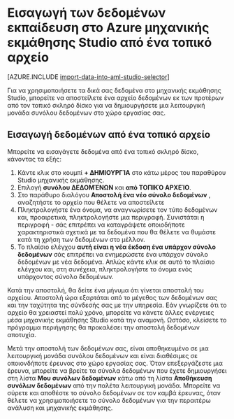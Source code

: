 <properties
    pageTitle="Εισαγωγή δεδομένων σε μηχανικής εκμάθησης Studio από ένα τοπικό αρχείο | Microsoft Azure"
    description="Πώς μπορείτε να εισαγάγετε τα δεδομένα σας εκπαίδευση Azure μηχανικής εκμάθησης Studio από ένα τοπικό αρχείο."
    keywords="Εισαγωγή δεδομένων, μορφοποίηση δεδομένων, τύπους δεδομένων, προελεύσεις δεδομένων, εκπαίδευση δεδομένων"
    services="machine-learning"
    documentationCenter=""
    authors="garyericson"
    manager="jhubbard"
    editor="cgronlun"/>

<tags
    ms.service="machine-learning"
    ms.workload="data-services"
    ms.tgt_pltfrm="na"
    ms.devlang="na"
    ms.topic="article"
    ms.date="09/16/2016"
    ms.author="garye;bradsev" />


# <a name="import-your-training-data-into-azure-machine-learning-studio-from-a-local-file"></a>Εισαγωγή των δεδομένων εκπαίδευση στο Azure μηχανικής εκμάθησης Studio από ένα τοπικό αρχείο

[AZURE.INCLUDE [import-data-into-aml-studio-selector](../../includes/machine-learning-import-data-into-aml-studio.md)]


Για να χρησιμοποιήσετε τα δικά σας δεδομένα στο μηχανικής εκμάθησης Studio, μπορείτε να αποστείλετε ένα αρχείο δεδομένων εκ των προτέρων από τον τοπικό σκληρό δίσκο για να δημιουργήσετε μια λειτουργική μονάδα συνόλου δεδομένων στο χώρο εργασίας σας. 


## <a name="import-data-from-a-local-file"></a>Εισαγωγή δεδομένων από ένα τοπικό αρχείο

Μπορείτε να εισαγάγετε δεδομένα από ένα τοπικό σκληρό δίσκο, κάνοντας τα εξής:

1. Κάντε κλικ στο κουμπί **+ ΔΗΜΙΟΥΡΓΊΑ** στο κάτω μέρος του παραθύρου Studio μηχανικής εκμάθησης.
2. Επιλογή **συνόλου ΔΕΔΟΜΈΝΩΝ** και **από ΤΟΠΙΚΌ ΑΡΧΕΊΟ**.
3. Στο παράθυρο διαλόγου **Αποστολή ένα νέο σύνολο δεδομένων** , αναζητήστε το αρχείο που θέλετε να αποστείλετε
4. Πληκτρολογήστε ένα όνομα, να αναγνωρίσετε τον τύπο δεδομένων και, προαιρετικά, πληκτρολογήστε μια περιγραφή. Συνιστάται η περιγραφή - σάς επιτρέπει να καταγράψετε οποιοδήποτε χαρακτηριστικά σχετικά με τα δεδομένα που θα θέλετε να θυμάστε κατά τη χρήση των δεδομένων στο μέλλον.
5. Το πλαίσιο ελέγχου **αυτή είναι η νέα έκδοση ένα υπάρχον σύνολο δεδομένων** σάς επιτρέπει να ενημερώσετε ένα υπάρχον σύνολο δεδομένων με νέα δεδομένα. Απλώς κάντε κλικ σε αυτό το πλαίσιο ελέγχου και, στη συνέχεια, πληκτρολογήστε το όνομα ενός υπάρχοντος σύνολο δεδομένων.

Κατά την αποστολή, θα δείτε ένα μήνυμα ότι γίνεται αποστολή του αρχείου. Αποστολή ώρα εξαρτάται από το μέγεθος των δεδομένων σας και την ταχύτητα της σύνδεσής σας με την υπηρεσία.
Εάν γνωρίζετε ότι το αρχείο θα χρειαστεί πολύ χρόνο, μπορείτε να κάνετε άλλες ενέργειες μέσα μηχανικής εκμάθησης Studio κατά την αναμονή. Ωστόσο, κλείσετε το πρόγραμμα περιήγησης θα προκαλέσει την αποστολή δεδομένων αποτυχία.

Μετά την αποστολή των δεδομένων σας, είναι αποθηκευμένο σε μια λειτουργική μονάδα συνόλου δεδομένων και είναι διαθέσιμες σε οποιονδήποτε έρευνας στο χώρο εργασίας σας.
Όταν επεξεργάζεστε μια έρευνα, μπορείτε να βρείτε τα σύνολα δεδομένων που έχετε δημιουργήσει στη λίστα **Μου συνόλων δεδομένων** κάτω από τη λίστα **Αποθήκευση συνόλων δεδομένων** από την παλέτα λειτουργική μονάδα. Μπορείτε να σύρετε και αποθέστε το σύνολο δεδομένων σε τον καμβά έρευνας, όταν θέλετε να χρησιμοποιήσετε το σύνολο δεδομένων για την περαιτέρω ανάλυση και μηχανικής εκμάθησης.



